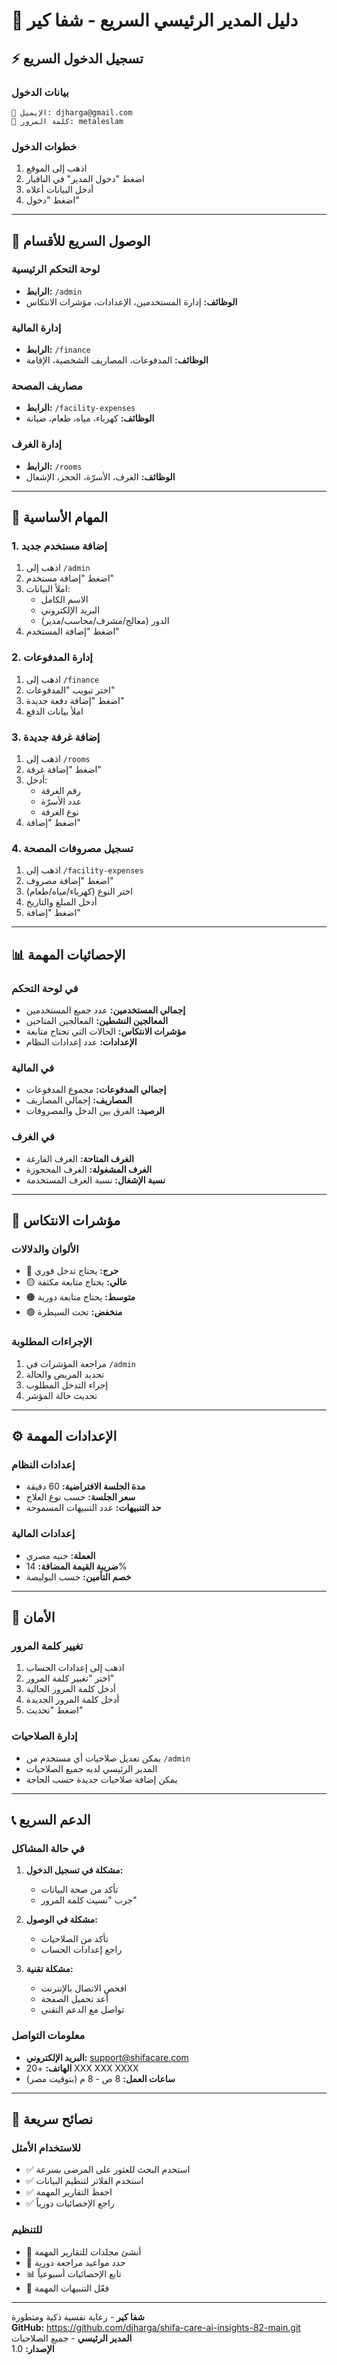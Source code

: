 # 🚀 دليل المدير الرئيسي السريع - شفا كير

## ⚡ تسجيل الدخول السريع

### بيانات الدخول
```
📧 الإيميل: djharga@gmail.com
🔑 كلمة المرور: metaleslam
```

### خطوات الدخول
1. اذهب إلى الموقع
2. اضغط "دخول المدير" في النافبار
3. أدخل البيانات أعلاه
4. اضغط "دخول"

---

## 🎯 الوصول السريع للأقسام

### لوحة التحكم الرئيسية
- **الرابط:** `/admin`
- **الوظائف:** إدارة المستخدمين، الإعدادات، مؤشرات الانتكاس

### إدارة المالية
- **الرابط:** `/finance`
- **الوظائف:** المدفوعات، المصاريف الشخصية، الإقامة

### مصاريف المصحة
- **الرابط:** `/facility-expenses`
- **الوظائف:** كهرباء، مياه، طعام، صيانة

### إدارة الغرف
- **الرابط:** `/rooms`
- **الوظائف:** الغرف، الأسرّة، الحجز، الإشغال

---

## 🔧 المهام الأساسية

### 1. إضافة مستخدم جديد
1. اذهب إلى `/admin`
2. اضغط "إضافة مستخدم"
3. املأ البيانات:
   - الاسم الكامل
   - البريد الإلكتروني
   - الدور (معالج/مشرف/محاسب/مدير)
4. اضغط "إضافة المستخدم"

### 2. إدارة المدفوعات
1. اذهب إلى `/finance`
2. اختر تبويب "المدفوعات"
3. اضغط "إضافة دفعة جديدة"
4. املأ بيانات الدفع

### 3. إضافة غرفة جديدة
1. اذهب إلى `/rooms`
2. اضغط "إضافة غرفة"
3. أدخل:
   - رقم الغرفة
   - عدد الأسرّة
   - نوع الغرفة
4. اضغط "إضافة"

### 4. تسجيل مصروفات المصحة
1. اذهب إلى `/facility-expenses`
2. اضغط "إضافة مصروف"
3. اختر النوع (كهرباء/مياه/طعام)
4. أدخل المبلغ والتاريخ
5. اضغط "إضافة"

---

## 📊 الإحصائيات المهمة

### في لوحة التحكم
- **إجمالي المستخدمين:** عدد جميع المستخدمين
- **المعالجين النشطين:** المعالجين المتاحين
- **مؤشرات الانتكاس:** الحالات التي تحتاج متابعة
- **الإعدادات:** عدد إعدادات النظام

### في المالية
- **إجمالي المدفوعات:** مجموع المدفوعات
- **المصاريف:** إجمالي المصاريف
- **الرصيد:** الفرق بين الدخل والمصروفات

### في الغرف
- **الغرف المتاحة:** الغرف الفارغة
- **الغرف المشغولة:** الغرف المحجوزة
- **نسبة الإشغال:** نسبة الغرف المستخدمة

---

## 🚨 مؤشرات الانتكاس

### الألوان والدلالات
- 🔴 **حرج:** يحتاج تدخل فوري
- 🟡 **عالي:** يحتاج متابعة مكثفة
- 🟠 **متوسط:** يحتاج متابعة دورية
- 🟢 **منخفض:** تحت السيطرة

### الإجراءات المطلوبة
1. مراجعة المؤشرات في `/admin`
2. تحديد المريض والحالة
3. إجراء التدخل المطلوب
4. تحديث حالة المؤشر

---

## ⚙️ الإعدادات المهمة

### إعدادات النظام
- **مدة الجلسة الافتراضية:** 60 دقيقة
- **سعر الجلسة:** حسب نوع العلاج
- **حد التنبيهات:** عدد التنبيهات المسموحة

### إعدادات المالية
- **العملة:** جنيه مصري
- **ضريبة القيمة المضافة:** 14%
- **خصم التأمين:** حسب البوليصة

---

## 🔐 الأمان

### تغيير كلمة المرور
1. اذهب إلى إعدادات الحساب
2. اختر "تغيير كلمة المرور"
3. أدخل كلمة المرور الحالية
4. أدخل كلمة المرور الجديدة
5. اضغط "تحديث"

### إدارة الصلاحيات
- يمكن تعديل صلاحيات أي مستخدم من `/admin`
- المدير الرئيسي لديه جميع الصلاحيات
- يمكن إضافة صلاحيات جديدة حسب الحاجة

---

## 📞 الدعم السريع

### في حالة المشاكل
1. **مشكلة في تسجيل الدخول:**
   - تأكد من صحة البيانات
   - جرب "نسيت كلمة المرور"

2. **مشكلة في الوصول:**
   - تأكد من الصلاحيات
   - راجع إعدادات الحساب

3. **مشكلة تقنية:**
   - افحص الاتصال بالإنترنت
   - أعد تحميل الصفحة
   - تواصل مع الدعم التقني

### معلومات التواصل
- **البريد الإلكتروني:** support@shifacare.com
- **الهاتف:** +20 XXX XXX XXXX
- **ساعات العمل:** 8 ص - 8 م (بتوقيت مصر)

---

## 🎉 نصائح سريعة

### للاستخدام الأمثل
- ✅ استخدم البحث للعثور على المرضى بسرعة
- ✅ استخدم الفلاتر لتنظيم البيانات
- ✅ احفظ التقارير المهمة
- ✅ راجع الإحصائيات دورياً

### للتنظيم
- 📁 أنشئ مجلدات للتقارير المهمة
- 📅 حدد مواعيد مراجعة دورية
- 📊 تابع الإحصائيات أسبوعياً
- 🔔 فعّل التنبيهات المهمة

---

**شفا كير** - رعاية نفسية ذكية ومتطورة  
**GitHub:** https://github.com/djharga/shifa-care-ai-insights-82-main.git  
**المدير الرئيسي** - جميع الصلاحيات  
**الإصدار:** 1.0 